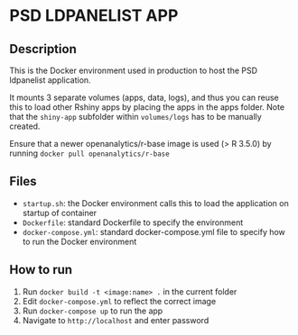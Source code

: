 # PSD LDPANELIST APP

## Description
This is the Docker environment used in production to host the PSD ldpanelist application. 

It mounts 3 separate volumes (apps, data, logs), and thus you can reuse this to load other Rshiny apps by placing the apps in the apps folder.  Note that the `shiny-app` subfolder within `volumes/logs` has to be manually created.

Ensure that a newer openanalytics/r-base image is used (> R 3.5.0) by running `docker pull openanalytics/r-base`

## Files
- `startup.sh`: the Docker environment calls this to load the application on startup of container
- `Dockerfile`: standard Dockerfile to specify the environment
- `docker-compose.yml`: standard docker-compose.yml file to specify how to run the Docker environment

## How to run
1. Run `docker build -t <image:name> .` in the current folder
2. Edit `docker-compose.yml` to reflect the correct image
3. Run `docker-compose up` to run the app
4. Navigate to `http://localhost` and enter password


